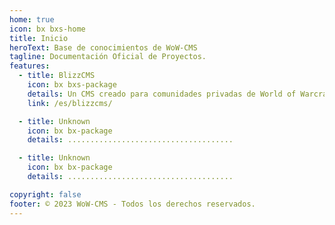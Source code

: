 ```yaml
---
home: true
icon: bx bxs-home
title: Inicio
heroText: Base de conocimientos de WoW-CMS
tagline: Documentación Oficial de Proyectos.
features:
  - title: BlizzCMS
    icon: bx bxs-package
    details: Un CMS creado para comunidades privadas de World of Warcraft
    link: /es/blizzcms/

  - title: Unknown
    icon: bx bx-package
    details: .....................................

  - title: Unknown
    icon: bx bx-package
    details: .....................................

copyright: false
footer: © 2023 WoW-CMS - Todos los derechos reservados.
---
```


